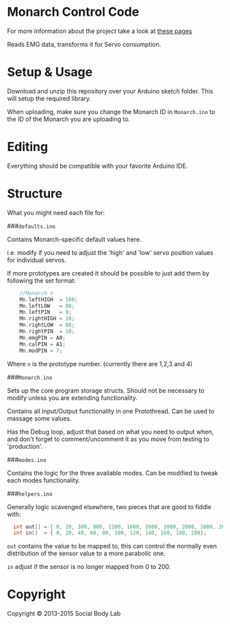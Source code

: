# Monarch Control Code
For more information about the project take a look at [these pages](http://research.ocadu.ca/socialbody/project/prosthetic-technologies-of-being)

Reads EMG data, transforms it for Servo consumption.

# Setup &amp; Usage

Download and unzip this repository over your Arduino sketch folder. This will setup the required library.

When uploading, make sure you change the Monarch ID in `Monarch.ino` to the ID of the Monarch you are uploading to.

# Editing

Everything should be compatible with your favorite Arduino IDE. 

# Structure

What you might need each file for:

###`defaults.ino`

Contains Monarch-specific default values here. 

i.e. modify if you need to adjust the 'high' and 'low' servo position 
values for individual servos.

If more prototypes are created it should be possible to just add them by
following the set format:

```c
	//Monarch n
	Mn.leftHIGH  = 160;
	Mn.leftLOW   = 88;
	Mn.leftPIN   = 9;
	Mn.rightHIGH = 20;
	Mn.rightLOW  = 88;
	Mn.rightPIN  = 10;
	Mn.emgPIN = A0;
	Mn.calPIN = A1;
	Mn.modPIN = 7;
```

Where `n` is the prototype number. (currently there are 1,2,3 and 4)

###`Monarch.ino`

Sets up the core program storage structs. Should not be necessary to modify
unless you are extending functionality.

Contains all Input/Output functionality in one Protothread. Can be used to
massage some values.

Has the Debug loop, adjust that based on what you need to output when, and
don't forget to comment/uncomment it as you move from testing to 'production'.

###`modes.ino`

Contains the logic for the three available modes. Can be modified to tweak
each modes functionality.

###`helpers.ino`

Generally logic scavenged elsewhere, two pieces that are good to fiddle
with:

```c
  int out[] = { 0, 20, 300, 800, 1200, 1600, 2000, 2000, 2000, 2000, 2000};
  int in[]  = { 0, 20, 40, 60, 80, 100, 120, 140, 160, 180, 200}; 
```

`out` contains the value to be mapped to, this can control the normally
even distribution of the sensor value to a more parabolic one.

`in` adjust if the sensor is no longer mapped from 0 to 200.

# Copyright
Copyright &copy; 2013-2015 Social Body Lab
